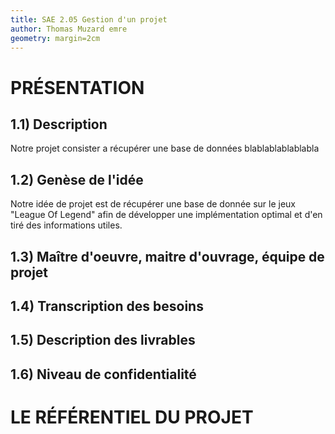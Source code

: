 ```yaml
---
title: SAE 2.05 Gestion d'un projet
author: Thomas Muzard emre
geometry: margin=2cm
---
```


# PRÉSENTATION

## 1.1) Description

Notre projet consister a récupérer une base de données blablablablablabla

## 1.2) Genèse de l'idée

Notre idée de projet est de récupérer une base de donnée sur le jeux "League Of Legend" afin de développer une implémentation optimal et d'en tiré des informations utiles.

## 1.3) Maître d'oeuvre, maitre d'ouvrage, équipe de projet


## 1.4) Transcription des besoins

## 1.5) Description des livrables

## 1.6) Niveau de confidentialité

# LE RÉFÉRENTIEL DU PROJET
